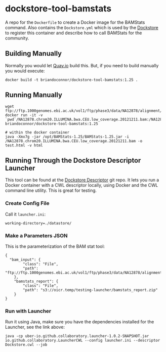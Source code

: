 # dockstore-tool-bamstats

A repo for the `Dockerfile` to create a Docker image for the BAMStats command. Also contains the
`Dockstore.yml` which is used by the [Dockstore](http://www.dockstore.org) to register
this container and describe how to call BAMStats for the community.

## Building Manually

Normally you would let [Quay.io](http://quay.io) build this.  But, if you need to build
manually you would execute:

    docker build -t briandoconnor/dockstore-tool-bamstats:1.25 .

## Running Manually

```
wget ftp://ftp.1000genomes.ebi.ac.uk/vol1/ftp/phase3/data/NA12878/alignment/NA12878.chrom20.ILLUMINA.bwa.CEU.low_coverage.20121211.bam
docker run -it -v `pwd`/NA12878.chrom20.ILLUMINA.bwa.CEU.low_coverage.20121211.bam:/NA12878.chrom20.ILLUMINA.bwa.CEU.low_coverage.20121211.bam briandoconnor/dockstore-tool-bamstats:1.25

# within the docker container
java -Xmx7g -jar /opt/BAMStats-1.25/BAMStats-1.25.jar -i /NA12878.chrom20.ILLUMINA.bwa.CEU.low_coverage.20121211.bam -o test.html -v html
```

## Running Through the Dockstore Descriptor Launcher

This tool can be found at the [Dockstore Descriptor](https://github.com/CancerCollaboratory/dockstore-descriptor) git repo.  It lets you run a Docker container with a CWL descriptor locally, using Docker and the CWL command
line utility.  This is great for testing.

### Create Config File

Call it `launcher.ini`:

```
working-directory=./datastore/
```

### Make a Parameters JSON

This is the parameterization of the BAM stat tool:

```
{
  "bam_input": {
        "class": "File",
        "path": "ftp://ftp.1000genomes.ebi.ac.uk/vol1/ftp/phase3/data/NA12878/alignment/NA12878.chrom20.ILLUMINA.bwa.CEU.low_coverage.20121211.bam"
    },
    "bamstats_report": {
        "class": "File",
        "path": "s3://oicr.temp/testing-launcher/bamstats_report.zip"
    }
}
```

### Run with Launcher

Run it using Java, make sure you have the dependencies installed for the Launcher, see the link above:

```
java -cp uber-io.github.collaboratory.launcher-1.0.2-SNAPSHOT.jar io.github.collaboratory.LauncherCWL --config launcher.ini --descriptor Dockstore.cwl --job
```
